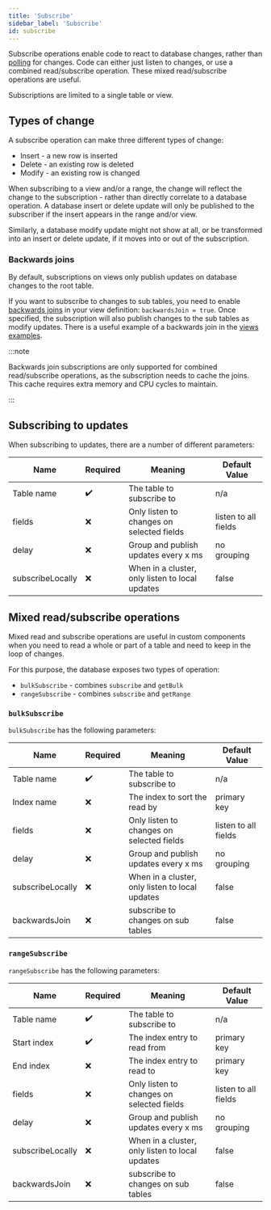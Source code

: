 ```yaml
---
title: 'Subscribe'
sidebar_label: 'Subscribe'
id: subscribe
---
```




Subscribe operations enable code to react to database changes, rather than [polling](/getting-started/glossary/glossary/#polling) for changes. Code can either just listen to changes, or use a combined read/subscribe operation. These mixed read/subscribe operations are useful.

Subscriptions are limited to a single table or view.

## Types of change

A subscribe operation can make three different types of change:

- Insert - a new row is inserted
- Delete - an existing row is deleted
- Modify - an existing row is changed

When subscribing to a view and/or a range, the change will reflect the change to the subscription - rather than directly correlate to a database operation. A database insert or delete update will only be published to the subscriber if the insert appears in the range and/or view. 

Similarly, a database modify update might not show at all, or be transformed into an insert or delete update, if it moves into or out of the subscription.

### Backwards joins

By default, subscriptions on views only publish updates on database changes to the root table. 

If you want to subscribe to changes to sub tables, you need to enable [backwards joins](/server/data-server/basics/#backwards-joins) in your view definition: `backwardsJoin = true`. Once specified, the subscription will also publish changes to the sub tables as modify updates. There is a useful example of a backwards join in the [views examples](/database/fields-tables-views/views/views-examples).

:::note

Backwards join subscriptions are only supported for combined read/subscribe operations, as the subscription needs to cache the joins. This cache requires extra memory and CPU cycles to maintain.

:::

## Subscribing to updates

When subscribing to updates, there are a number of different parameters:

| Name | Required | Meaning | Default Value |
| --- | --- | --- | --- |
| Table name | ✔️ | The table to subscribe to | n/a |
| fields | ❌ | Only listen to changes on selected fields | listen to all fields |
| delay | ❌ | Group and publish updates every x ms | no grouping |
| subscribeLocally | ❌ | When in a cluster, only listen to local updates | false |

## Mixed read/subscribe operations

Mixed read and subscribe operations are useful in custom components when you need to read a whole or part of a table and need to keep in the loop of changes.

For this purpose, the database exposes two types of operation:

-   `bulkSubscribe` - combines `subscribe` and `getBulk`
-   `rangeSubscribe` - combines `subscribe` and `getRange`

### `bulkSubscribe`

`bulkSubscribe` has the following parameters:

| Name | Required | Meaning | Default Value |
| --- | --- | --- | --- |
| Table name | ✔️ | The table to subscribe to | n/a |
| Index name | ❌ | The index to sort the read by | primary key |
| fields | ❌ | Only listen to changes on selected fields | listen to all fields |
| delay | ❌ | Group and publish updates every x ms | no grouping |
| subscribeLocally | ❌ | When in a cluster, only listen to local updates | false |
| backwardsJoin | ❌ | subscribe to changes on sub tables | false |

### `rangeSubscribe`

`rangeSubscribe` has the following parameters:

| Name | Required | Meaning | Default Value |
| --- | --- | --- | --- |
| Table name | ✔️ | The table to subscribe to | n/a |
| Start index | ✔️ | The index entry to read from | primary key |
| End index | ❌ | The index entry to read to | primary key |
| fields | ❌ | Only listen to changes on selected fields | listen to all fields |
| delay | ❌ | Group and publish updates every x ms | no grouping |
| subscribeLocally | ❌ | When in a cluster, only listen to local updates | false |
| backwardsJoin | ❌ | subscribe to changes on sub tables | false |